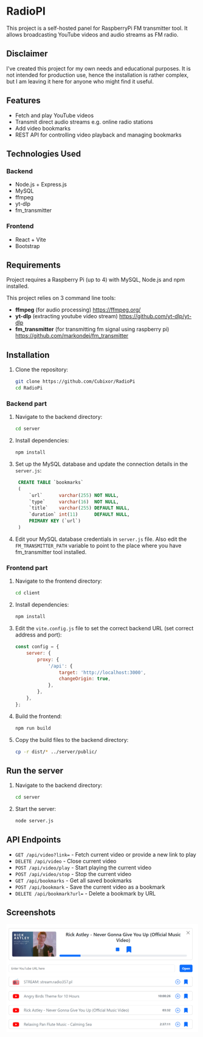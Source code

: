 # RadioPI

This project is a self-hosted panel for RaspberryPi FM transmitter tool.
It allows broadcasting YouTube videos and audio streams as FM radio.

## Disclaimer
I've created this project for my own needs and educational purposes. 
It is not intended for production use, hence the installation is rather complex, but I am leaving it here for anyone who might find it useful.

## Features

- Fetch and play YouTube videos
- Transmit direct audio streams e.g. online radio stations
- Add video bookmarks
- REST API for controlling video playback and managing bookmarks

## Technologies Used

### Backend
- Node.js + Express.js
- MySQL
- ffmpeg
- yt-dlp
- fm_transmitter

### Frontend
- React + Vite
- Bootstrap

## Requirements

Project requires a Raspberry Pi (up to 4) with MySQL, Node.js and npm installed.

This project relies on 3 command line tools:
- **ffmpeg** (for audio processing) https://ffmpeg.org/
- **yt-dlp** (extracting youtube video stream) https://github.com/yt-dlp/yt-dlp
- **fm_transmitter** (for transmitting fm signal using raspberry pi) https://github.com/markondej/fm_transmitter

## Installation

1. Clone the repository:
    ```sh
    git clone https://github.com/Cubixor/RadioPi
    cd RadioPi
    ```

### Backend part

1. Navigate to the backend directory:
    ```sh
    cd server
    ```

2. Install dependencies:
    ```sh
    npm install
    ```

3. Set up the MySQL database and update the connection details in the `server.js`:
   ```sql
    CREATE TABLE `bookmarks`
    (
        `url`      varchar(255) NOT NULL,
        `type`     varchar(16)  NOT NULL,
        `title`    varchar(255) DEFAULT NULL,
        `duration` int(11)      DEFAULT NULL,
        PRIMARY KEY (`url`)
    )
   ```

4. Edit your MySQL database credentials in `server.js` file. Also edit the `FM_TRANSMITTER_PATH` variable to point to the place where you have fm_transmitter tool installed. 

### Frontend part
1. Navigate to the frontend directory:
    ```sh
    cd client
    ```
   
2. Install dependencies:
    ```sh
    npm install
    ```
3. Edit the `vite.config.js` file to set the correct backend URL (set correct address and port):
    ```js
    const config = {
        server: {
            proxy: {
                '/api': {
                    target: 'http://localhost:3000',
                    changeOrigin: true,
                },
            },
        },
    };
    ```
   
4. Build the frontend:
    ```sh
    npm run build
    ```
   
5. Copy the build files to the backend directory:
    ```sh
    cp -r dist/* ../server/public/
    ```
   
## Run the server
1. Navigate to the backend directory:
    ```sh
    cd server
    ```
2. Start the server:
    ```sh
    node server.js
    ```


## API Endpoints

- `GET /api/video?link=` - Fetch current video or provide a new link to play
- `DELETE /api/video` - Close current video
- `POST /api/video/play` - Start playing the current video
- `POST /api/video/stop` - Stop the current video
- `GET /api/bookmarks` - Get all saved bookmarks
- `POST /api/bookmark` - Save the current video as a bookmark
- `DELETE /api/bookmark?url=` - Delete a bookmark by URL

## Screenshots

![Screenshot](.screenshots/ss.png)
